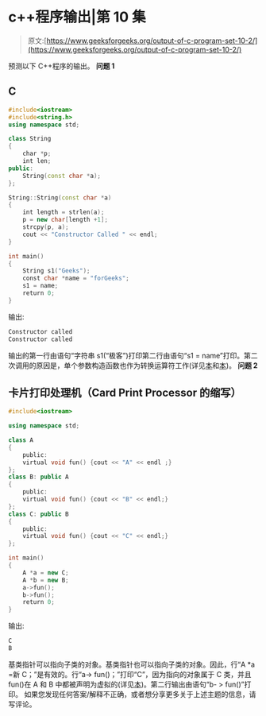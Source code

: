 # c++程序输出|第 10 集

> 原文:[https://www.geeksforgeeks.org/output-of-c-program-set-10-2/](https://www.geeksforgeeks.org/output-of-c-program-set-10-2/)

预测以下 C++程序的输出。
**问题 1**

## C

```cpp
#include<iostream>
#include<string.h>
using namespace std;

class String
{
    char *p;
    int len;
public:
    String(const char *a);
};

String::String(const char *a)
{
    int length = strlen(a);
    p = new char[length +1];
    strcpy(p, a);
    cout << "Constructor Called " << endl;
}

int main()
{
    String s1("Geeks");
    const char *name = "forGeeks";
    s1 = name;
    return 0;
}
```

输出:

```cpp
Constructor called
Constructor called
```

输出的第一行由语句“字符串 s1(“极客”)打印第二行由语句“s1 = name”打印。第二次调用的原因是，单个参数构造函数也作为转换运算符工作(详见[本](https://www.geeksforgeeks.org/g-fact-35/)和[本](https://www.geeksforgeeks.org/g-fact-93/))。
**问题 2**

## 卡片打印处理机（Card Print Processor 的缩写）

```cpp
#include<iostream>

using namespace std;

class A
{
    public:
    virtual void fun() {cout << "A" << endl ;}
};
class B: public A
{
    public:
    virtual void fun() {cout << "B" << endl;}
};
class C: public B
{
    public:
    virtual void fun() {cout << "C" << endl;}
};

int main()
{
    A *a = new C;
    A *b = new B;
    a->fun();
    b->fun();
    return 0;
}
```

输出:

```cpp
C
B
```

基类指针可以指向子类的对象。基类指针也可以指向子类的对象。因此，行“A *a =新 C；”是有效的。行“a-> fun()；”打印“C”，因为指向的对象属于 C 类，并且 fun()在 A 和 B 中都被声明为虚拟的(详见[本](http://en.wikipedia.org/wiki/Virtual_function))。第二行输出由语句“b- > fun()”打印。
如果您发现任何答案/解释不正确，或者想分享更多关于上述主题的信息，请写评论。